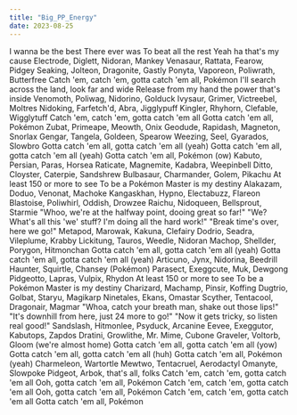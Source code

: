 ```yaml
---
title: "Big_PP_Energy"
date: 2023-08-25
---
```


I wanna be the best
There ever was
To beat all the rest
Yeah ha that's my cause
Electrode, Diglett, Nidoran, Mankey
Venasaur, Rattata, Fearow, Pidgey
Seaking, Jolteon, Dragonite, Gastly
Ponyta, Vaporeon, Poliwrath, Butterfree
Catch 'em, catch 'em, gotta catch 'em all, Pokémon
I'll search across the land, look far and wide
Release from my hand the power that's inside
Venomoth, Poliwag, Nidorino, Golduck
Ivysaur, Grimer, Victreebel, Moltres
Nidoking, Farfetch'd, Abra, Jigglypuff
Kingler, Rhyhorn, Clefable, Wigglytuff
Catch 'em, catch 'em, gotta catch 'em all
Gotta catch 'em all, Pokémon
Zubat, Primeape, Meowth, Onix
Geodude, Rapidash, Magneton, Snorlax
Gengar, Tangela, Goldeen, Spearow
Weezing, Seel, Gyarados, Slowbro
Gotta catch 'em all, gotta catch 'em all (yeah)
Gotta catch 'em all, gotta catch 'em all (yeah)
Gotta catch 'em all, Pokémon (ow)
Kabuto, Persian, Paras, Horsea
Raticate, Magnemite, Kadabra, Weepinbell
Ditto, Cloyster, Caterpie, Sandshrew
Bulbasaur, Charmander, Golem, Pikachu
At least 150 or more to see
To be a Pokémon Master is my destiny
Alakazam, Doduo, Venonat, Machoke
Kangaskhan, Hypno, Electabuzz, Flareon
Blastoise, Poliwhirl, Oddish, Drowzee
Raichu, Nidoqueen, Bellsprout, Starmie
"Whoo, we're at the halfway point, dooing great so far!"
"We? What's all this 'we' stuff? I'm doing all the hard work!"
"Break time's over, here we go!"
Metapod, Marowak, Kakuna, Clefairy
Dodrio, Seadra, Vileplume, Krabby
Lickitung, Tauros, Weedle, Nidoran
Machop, Shellder, Porygon, Hitmonchan
Gotta catch 'em all, gotta catch 'em all (yeah)
Gotta catch 'em all, gotta catch 'em all (yeah)
Articuno, Jynx, Nidorina, Beedrill
Haunter, Squirtle, Chansey (Pokémon)
Parasect, Exeggcute, Muk, Dewgong
Pidgeotto, Lapras, Vulpix, Rhydon
At least 150 or more to see
To be a Pokémon Master is my destiny
Charizard, Machamp, Pinsir, Koffing
Dugtrio, Golbat, Staryu, Magikarp
Ninetales, Ekans, Omastar
Scyther, Tentacool, Dragonair, Magmar
"Whoa, catch your breath man, shake out those lips!"
"It's downhill from here, just 24 more to go!"
"Now it gets tricky, so listen real good!"
Sandslash, Hitmonlee, Psyduck, Arcanine
Eevee, Exeggutor, Kabutops, Zapdos
Dratini, Growlithe, Mr. Mime, Cubone
Graveler, Voltorb, Gloom (we're almost home)
Gotta catch 'em all, gotta catch 'em all (yow)
Gotta catch 'em all, gotta catch 'em all (huh)
Gotta catch 'em all, Pokémon (yeah)
Charmeleon, Wartortle
Mewtwo, Tentacruel, Aerodactyl
Omanyte, Slowpoke
Pidgeot, Arbok, that's all, folks
Catch 'em, catch 'em, gotta catch 'em all
Ooh, gotta catch 'em all, Pokémon
Catch 'em, catch 'em, gotta catch 'em all
Ooh, gotta catch 'em all, Pokémon
Catch 'em, catch 'em, gotta catch 'em all
Gotta catch 'em all, Pokémon

